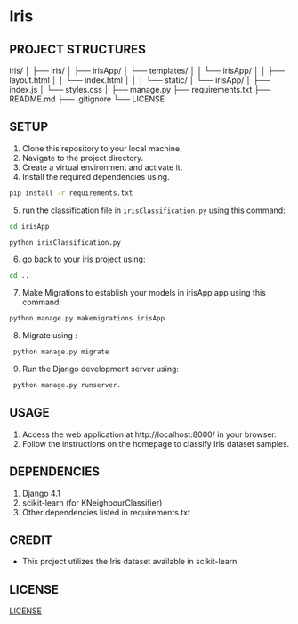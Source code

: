 # Iris

## PROJECT STRUCTURES

iris/
│
├── iris/
│
├── irisApp/
│   ├── templates/
│   │   └── irisApp/
│   │       ├── layout.html
│   │       └── index.html
│   │
│   └── static/
│       └── irisApp/
│           ├── index.js
│           └── styles.css
│
├── manage.py
├── requirements.txt
├── README.md
├── .gitignore
└── LICENSE


## SETUP
1. Clone this repository to your local machine.
2. Navigate to the project directory.
3. Create a virtual environment and activate it.
4. Install the required dependencies using.
``` bash 
pip install -r requirements.txt
```
5. run the classification file in `irisClassification.py` using this command:
``` bash 
cd irisApp
```
``` bash
python irisClassification.py
```

6. go back to your iris project using:
```bash 
cd ..
```

7. Make Migrations to establish your models in irisApp app using this command:
``` bash 
python manage.py makemigrations irisApp
```

8. Migrate using :
```bash 
 python manage.py migrate
 ```

9. Run the Django development server using:
``` bash
 python manage.py runserver.
 ```

## USAGE
1. Access the web application at http://localhost:8000/ in your browser.
2. Follow the instructions on the homepage to classify Iris dataset samples.

## DEPENDENCIES
1. Django 4.1
2. scikit-learn (for KNeighbourClassifier)
3. Other dependencies listed in requirements.txt

## CREDIT
- This project utilizes the Iris dataset available in scikit-learn.


## LICENSE
[LICENSE](LICENSE)

